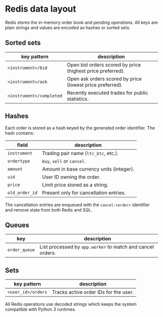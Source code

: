 # Redis data layout

Redis stores the in-memory order book and pending operations. All keys are plain
strings and values are encoded as hashes or sorted sets.

## Sorted sets

| key pattern | description |
| --- | --- |
| `<instrument>/bid` | Open bid orders scored by price (highest price preferred). |
| `<instrument>/ask` | Open ask orders scored by price (lowest price preferred). |
| `<instrument>/completed` | Recently executed trades for public statistics. |

## Hashes

Each order is stored as a hash keyed by the generated order identifier. The hash
contains:

| field | description |
| --- | --- |
| `instrument` | Trading pair name (`ltc_btc`, etc.). |
| `ordertype` | `buy`, `sell` or `cancel`. |
| `amount` | Amount in base currency units (integer). |
| `uid` | User ID owning the order. |
| `price` | Limit price stored as a string. |
| `old_order_id` | Present only for cancellation entries. |

The cancellation entries are enqueued with the `cancel:<order>` identifier and
remove state from both Redis and SQL.

## Queues

| key | description |
| --- | --- |
| `order_queue` | List processed by `app.worker` to match and cancel orders. |

## Sets

| key pattern | description |
| --- | --- |
| `<user_id>/orders` | Tracks active order IDs for the user. |

All Redis operations use decoded strings which keeps the system compatible with
Python 3 runtimes.

